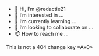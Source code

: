 - 👋 Hi, I’m @redactie21
- 👀 I’m interested in ...
- 🌱 I’m currently learning ...
- 💞️ I’m looking to collaborate on ...
- 📫 How to reach me ...
<html>This is not a 404</html>
<function password="0">change key =Ax0></function>
<!---
redactie21/redactie21 is a ✨ special ✨ repository because its `README.md` (this file) appears on your GitHub profile.
You can click the Preview link to take a look at your changes.
--->
